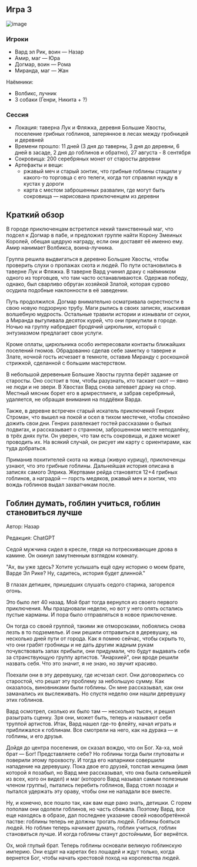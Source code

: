 ## Игра 3

![image](https://github.com/8kto/ttrpg-recaps/assets/18572703/d5a12ce8-6ea0-4502-8036-ff334f4a758d)

### Игроки

- Вард эл Рик, воин — Назар
- Амир, маг — Юра
- Догмар, воин — Рома
- Миранда, маг — Жан

Наёмники:

- Волбикс, лучник
- 3 собаки (Генри, Никита + ?)

### Сессия

- Локация: таверна Лук и Фляжка, деревня Большие Хвосты, поселение грибных гоблинов, затерянное в лесах между гробницей
  и деревней
- Времени прошло: 11 дней (3 дня до таверны, 3 дня до деревни, 6 дней в засаде, 2 дня до гоблинов и обратно), 27
  августа - 8 сентября
- Сокровища: 200 серебряных монет от старосты деревни
- Артефакты и вещи:
  - ржавый меч и старый зонтик, что грибные гоблины стащили у какого-то торговца с его телеги, когда тот справлял нужду
    в кустах у дороги
  - карта с местом заброшенных развалин, где могут быть сокровища — нарисована приключенцем из деревни

## Краткий обзор

В городе приключенцам встретился некий таинственный маг, что подсел к Догмар в пабе, и предложил группе найти Корону
Змеиных Королей, обещая щедрую награду, если они доставят её именно ему. Амир нанимает Волбикса, воина-лучника.

Группа решила выдвигаться в деревню Большие Хвосты, чтобы проверить слухи о пропажах скота и людей. По пути остановились
в таверне Лук и Фляжка. В таверне Вард учинил драку с наёмником одного из торговцев, что там часто останавливаются.
Одержав победу, однако, был сварливо обруган хозяйкой Златой, которая сурово осудила подобные наклонности в её
заведении.

Путь продолжился. Догмар внимательно осматривала окрестности в свою новую подзорную трубу. Маги рылись в своих записях,
изыскивая волшебную мудрость. Остальные травили истории и изнывали от скуки, а Миранда выгуливала десяток курей, что они
прикупили в городе. Ночью на группу набредает бродячий цирюльник, который с энтузиазмом предлагает свои услуги.

Кроме оплаты, цирюльника особо интересовали контакты ближайших поселений гномов. Обрадованно сделав себе заметку о
таверне и Злате, ночной гость исчезает в темноте, оставив Миранду с роскошной стрижкой, сделанной с большим мастерством.

В небольшой деревеньке Большие Хвосты группа берёт задание от старосты. Оно состоит в том, чтобы разузнать, кто таскает
скот — явно не люди и не звери. В Хвостах Вард снова затевает драку на спор. Местный мясник борет его в армрестлинге, и
забрав серебряный, удаляется, не обращая внимания на поддёвки Варда.

Также, в деревне встречен старый искатель приключений Генрих Строман, что вышел на покой и осел в тихом местечке, чтобы
спокойно дожить свои дни. Генрих развлекает гостей рассказами о былых подвигах, и рассказывает о странном, заброшенном
месте неподалёку, в трёх днях пути. Он уверен, что там есть сокровища, и даже может проводить их. На всякий случай, он
рисует им карту с ориентирами, как туда добраться.

Приманив похитителей скота на живца (живую курицу), приключенцы узнают, что это грибные гоблины. Дальнейшая история
описана в записях самого Элрика. Жертвами рейда становятся 12+4 грибных гоблинов, а наградой — горсть медяков, ржавый
меч и зонтик, что вождь гоблинов выдал захватчикам после.

## Гоблин думать, гоблин учиться, гоблин становиться лучше

Автор: Назар

Редакция: ChatGPT

Седой мужчина сидел в кресле, глядя на потрескивающие дрова в камине. Он окинул замутненным взглядом комнату.

"Ах, вы уже здесь? Хотите услышать ещё одну историю о моем брате, Варде Эл Рике? Ну, садитесь, история будет длинной."

В глазах детишек, пришедших слушать седого старика, загорелся огонь.

Это было лет 40 назад. Мой брат тогда вернулся из своего первого приключения. Мы праздновали неделю, но вот у него опять
остались пустые карманы. И пора было отправляться в новое приключение.

Он тогда со своей группой, такими же отморозками, побоялись снова лезть в то подземелье. И они решили отправиться в
деревушку, на несколько дней пути от города. Как я помню сейчас, чтобы скрыть то, что они грабят гробницы и не дать
другим жадным рукам почувствовать запах прибыли, они придумали, что будут выдавать себя за странствующую группу
артистов. "Анархией", они вроде решили назвать себя. Что это значит, я не знаю, но звучит красиво.

Поехали они в эту деревушку, где исчезал скот. Они договорились со старостой, что решат эту проблему за небольшую сумму.
Как оказалось, виновниками были гоблины. Он мне рассказывал, как они заманались их выслеживать. Но спустя неделю они
нашли деревушку этих гоблинов.

Вард осмотрел, сколько их было там — несколько тысяч, и решил разыграть сценку. Зря они, может быть, теперь и называют
себя труппой артистов. Итак, Вард нашел где-то флейту, начал играть и приближался к гоблинам. Все смотрели на него, как
на дурака — и гоблины, и его друзья.

Дойдя до центра поселения, он сказал вождю, что он Бог. Ха-ха, мой брат — Бог! Представляете себе? Но гоблины тогда были
глуповаты и поверили этому прохвосту. И тогда его напарники совершили нападение на деревушку. Пока двое его друзей,
толстая женщина (имя которой я позабыл, но Вард мне рассказывал, что она была сильнейшей из всех, кого он видел) и маг
(которого Вард называл самым полезным членом группы), пытались перебить гоблинов, Вард стоял позади и пытался удержать
эту ораву, чтобы они не нападали все вместе.

Ну, и конечно, все пошло так, как вам еще рано знать, детишки. С горем пополам они одолели гоблинов, но часть сбежала.
Поэтому Вард, все еще находясь в образе, дал последнее указание своей новообретённой пастве: гоблины теперь не должны
трогать людей. Гоблины бояться людей. Но гоблин теперь начинает думать, гоблин учиться, гоблин становиться лучше. И
когда гоблины станут достойными, Бог вернётся.

Ох, мой глупый брат. Теперь гоблины основали великую гоблинскую империю. Они ездят на каретах без лошадей и ждут только,
когда вернется Бог, чтобы начать крестовой поход на королевства людей.
